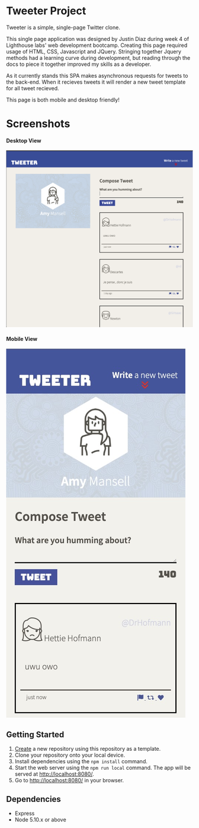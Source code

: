 # Tweeter Project

Tweeter is a simple, single-page Twitter clone.

This single page application was designed by Justin Diaz during week 4 of Lighthouse labs' web development bootcamp. Creating this page required usage of HTML, CSS, Javascript and JQuery. Stringing together Jquery methods had a learning curve during development, but reading through the docs to piece it together improved my skills as a developer.

 As it currently stands this SPA makes asynchronous requests for tweets to the back-end. When it recieves tweets it will render a new tweet template for all tweet recieved. 

 This page is both mobile and desktop friendly!

# Screenshots

#### Desktop View

![Desktop View](docs/desktop-view.png)

#### Mobile View

![Mobile View](docs/mobile-view.jpeg)




## Getting Started

1. [Create](https://docs.github.com/en/repositories/creating-and-managing-repositories/creating-a-repository-from-a-template) a new repository using this repository as a template.
2. Clone your repository onto your local device.
3. Install dependencies using the `npm install` command.
3. Start the web server using the `npm run local` command. The app will be served at <http://localhost:8080/>.
4. Go to <http://localhost:8080/> in your browser.

## Dependencies

- Express
- Node 5.10.x or above
